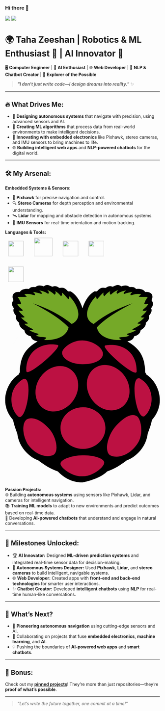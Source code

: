 ### Hi there 👋

![](https://github-readme-stats.vercel.app/api?username=Tahazee&show_icons=true&count_private=true&theme=darcula)
![](https://github-readme-stats.vercel.app/api/top-langs/?username=Tahazee&langs_count=8&layout=compact&hide=css,makefile&theme=darcula&card_width=400)


# 🌍 **Taha Zeeshan** | **Robotics & ML Enthusiast** 🤖 | **AI Innovator** 🚀
🖥️ **Computer Engineer** | 🤖 **AI Enthusiast** | 🌐 **Web Developer** | 💬 **NLP & Chatbot Creator** | 🌌 **Explorer of the Possible**  

> **_"I don't just write code—I design dreams into reality."_** ✨  

---

## 🔥 **What Drives Me:**  
- 🚗 **Designing autonomous systems** that navigate with precision, using advanced sensors and AI.  
- 🧠 **Creating ML algorithms** that process data from real-world environments to make intelligent decisions.  
- 🌟 **Innovating with embedded electronics** like Pixhawk, stereo cameras, and IMU sensors to bring machines to life.  
- 🌐 **Building intelligent web apps** and **NLP-powered chatbots** for the digital world.  

---

## 🛠️ **My  Arsenal:**  
**Embedded Systems & Sensors:**  
- 📡 **Pixhawk** for precise navigation and control.  
- 🔍 **Stereo Cameras** for depth perception and environmental understanding.  
- 🛰️ **Lidar** for mapping and obstacle detection in autonomous systems.  
- 🧭 **IMU Sensors** for real-time orientation and motion tracking.  

**Languages & Tools:**  
<img src="https://upload.wikimedia.org/wikipedia/commons/c/c3/Python-logo-notext.svg" width="50" height="50" style="padding: 10px; margin-right: 10px;">
<img src="https://upload.wikimedia.org/wikipedia/commons/b/bb/Ros_logo.svg" width="60" height="60" style="padding: 10px; margin-right: 10px;">
<img src="https://upload.wikimedia.org/wikipedia/commons/6/6a/JavaScript-logo.png" width="50" height="50" style="padding: 10px; margin-right: 10px;">
<img src="https://upload.wikimedia.org/wikipedia/commons/6/61/HTML5_logo_and_wordmark.svg" width="50" height="50" style="padding: 10px; margin-right: 10px;">

<img src="https://upload.wikimedia.org/wikipedia/commons/d/d5/CSS3_logo_and_wordmark.svg" width="50" height="50" style="padding: 10px; margin-right: 10px;">
<svg width="1957" height="2500" viewBox="0 0 256 327" xmlns="http://www.w3.org/2000/svg" preserveAspectRatio="xMinYMin meet"><path d="M69.298.005c-1.653.051-3.433.662-5.453 2.255C58.9.353 54.102-.31 49.813 3.573c-6.623-.859-8.775.914-10.406 2.984-1.454-.03-10.879-1.495-15.202 4.953C13.343 10.225 9.91 17.899 13.8 25.056c-2.219 3.434-4.518 6.827.67 13.375-1.835 3.646-.697 7.602 3.626 12.389-1.14 5.127 1.102 8.743 5.125 11.562-.753 7.015 6.433 11.094 8.578 12.547.824 4.087 2.541 7.945 10.748 10.077 1.354 6.092 6.286 7.144 11.063 8.422-15.787 9.177-29.325 21.25-29.233 50.875l-2.313 4.125c-18.102 11.008-34.388 46.39-8.92 75.148 1.663 9.002 4.453 15.468 6.937 22.624 3.715 28.836 27.962 42.339 34.358 43.936 9.371 7.138 19.352 13.911 32.86 18.656 12.731 13.131 26.525 18.136 40.394 18.128.204 0 28.277-4.996 41.01-18.128 13.506-4.745 23.487-11.518 32.86-18.656 6.394-1.597 30.641-15.1 34.356-43.936 2.484-7.156 5.274-13.622 6.938-22.624 25.466-28.761 9.181-64.144-8.92-75.152l-2.317-4.125c.092-29.622-13.446-41.696-29.233-50.875 4.776-1.278 9.71-2.33 11.062-8.422 8.207-2.133 9.925-5.99 10.748-10.077 2.146-1.453 9.331-5.532 8.58-12.547 4.021-2.819 6.264-6.436 5.123-11.562 4.324-4.787 5.461-8.743 3.626-12.39 5.19-6.544 2.887-9.937.671-13.371 3.888-7.157.457-14.832-10.409-13.546-4.32-6.448-13.744-4.984-15.202-4.954-1.63-2.069-3.782-3.842-10.405-2.983-4.289-3.883-9.085-3.221-14.032-1.313-5.874-4.635-9.76-.92-14.2.485-7.112-2.324-8.739.859-12.233 2.156-7.756-1.639-10.113 1.929-13.83 5.695l-4.326-.086c-11.698 6.894-17.51 20.932-19.57 28.149-2.06-7.218-7.859-21.256-19.555-28.149l-4.325.086c-3.723-3.766-6.079-7.334-13.835-5.695C86.78 3.603 85.16.42 78.042 2.744c-2.914-.922-5.594-2.838-8.749-2.74L-11 141"/><path d="M46.008 30.334c31.036 16.001 49.079 28.945 58.964 39.969-5.062 20.289-31.47 21.215-41.126 20.646 1.977-.92 3.627-2.023 4.212-3.716-2.423-1.722-11.014-.182-17.012-3.551 2.304-.478 3.382-.943 4.459-2.643-5.666-1.807-11.77-3.365-15.36-6.359 1.937.024 3.746.434 6.276-1.321-5.075-2.735-10.491-4.903-14.699-9.084 2.624-.064 5.453-.026 6.276-.991-4.645-2.878-8.565-6.078-11.809-9.579 3.672.443 5.223.062 6.111-.578-3.512-3.597-7.956-6.634-10.075-11.066 2.726.94 5.221 1.3 7.019-.082-1.193-2.692-6.305-4.28-9.249-10.571 2.871.279 5.915.626 6.524 0-1.332-5.428-3.618-8.48-5.86-11.642 6.143-.091 15.451.024 15.03-.495L31.89 15.39c6.001-1.616 12.141.259 16.599 1.651 2.001-1.579-.036-3.576-2.478-5.615 5.1.681 9.708 1.853 13.874 3.468 2.225-2.009-1.445-4.019-3.221-6.028 7.879 1.494 11.217 3.595 14.534 5.698 2.407-2.307.138-4.268-1.486-6.276 5.941 2.2 9.001 5.041 12.222 7.845 1.092-1.474 2.775-2.555.743-6.111 4.218 2.431 7.395 5.296 9.745 8.506 2.61-1.662 1.555-3.934 1.569-6.029 4.384 3.566 7.166 7.361 10.571 11.066.686-.5 1.286-2.193 1.817-4.872 10.457 10.145 25.234 35.7 3.798 45.832-18.243-15.046-40.031-25.983-64.176-34.187l.007-.004M210.686 30.334c-31.032 16.003-49.075 28.943-58.959 39.969 5.062 20.289 31.469 21.215 41.125 20.646-1.977-.92-3.627-2.023-4.211-3.716 2.423-1.722 11.014-.182 17.011-3.551-2.304-.478-3.381-.943-4.459-2.643 5.667-1.807 11.771-3.365 15.36-6.359-1.937.024-3.746.434-6.276-1.321 5.076-2.735 10.492-4.903 14.7-9.084-2.625-.064-5.454-.026-6.276-.991 4.645-2.878 8.565-6.078 11.809-9.579-3.673.443-5.223.062-6.111-.578 3.511-3.597 7.956-6.634 10.075-11.066-2.727.94-5.222 1.3-7.02-.082 1.193-2.692 6.306-4.28 9.249-10.571-2.87.279-5.915.626-6.524 0 1.335-5.43 3.621-8.482 5.863-11.644-6.143-.091-15.451.024-15.03-.495l3.799-3.882c-6.001-1.615-12.141.26-16.599 1.652-2.001-1.579.035-3.576 2.477-5.615-5.099.68-9.708 1.853-13.873 3.468-2.226-2.009 1.445-4.019 3.221-6.028-7.879 1.494-11.217 3.595-14.535 5.698-2.407-2.307-.137-4.268 1.487-6.276-5.941 2.2-9.001 5.041-12.222 7.845-1.093-1.474-2.775-2.555-.744-6.111-4.217 2.431-7.394 5.296-9.744 8.506-2.61-1.662-1.555-3.935-1.569-6.029-4.384 3.566-7.166 7.36-10.571 11.066-.686-.5-1.286-2.193-1.817-4.873-10.457 10.146-25.234 35.701-3.798 45.833 18.233-15.05 40.02-25.985 64.166-34.189h-.004" fill="#75A928"/><path d="M165.933 236.933c.108 18.933-16.449 34.362-36.98 34.461-20.532.1-37.264-15.167-37.372-34.1a21.72 21.72 0 0 1 0-.361c-.108-18.932 16.448-34.361 36.98-34.461 20.532-.1 37.263 15.167 37.372 34.1v.361M107.246 139.004c15.404 10.093 18.181 32.969 6.202 51.095-11.979 18.127-34.177 24.641-49.581 14.549-15.404-10.093-18.18-32.969-6.202-51.095 11.979-18.127 34.177-24.641 49.581-14.549M148.822 137.177c-15.403 10.092-18.18 32.969-6.202 51.095 11.979 18.127 34.177 24.641 49.581 14.548 15.404-10.092 18.181-32.968 6.202-51.095-11.978-18.126-34.176-24.64-49.581-14.548M30.258 155.504c16.631-4.458 5.615 68.803-7.917 62.792-14.885-11.972-19.679-47.033 7.917-62.792M222.453 154.591c-16.633-4.457-5.615 68.807 7.917 62.796 14.885-11.973 19.679-47.038-7.917-62.796M165.946 100.034c28.701-4.846 52.583 12.206 51.619 43.328-.944 11.932-62.193-41.551-51.619-43.328M86.646 99.121c-28.703-4.847-52.583 12.209-51.619 43.329.944 11.931 62.194-41.552 51.619-43.329M127.874 91.863c-17.13-.446-33.57 12.713-33.61 20.346-.047 9.274 13.544 18.77 33.727 19.011 20.61.147 33.762-7.601 33.828-17.172.076-10.844-18.745-22.353-33.945-22.186v.001M128.92 282.043c14.935-.652 34.975 4.81 35.015 12.057.248 7.036-18.175 22.934-36.005 22.627-18.466.797-36.573-15.126-36.336-20.645-.277-8.092 22.484-14.41 37.326-14.039M73.756 239.098c10.633 12.81 15.481 35.316 6.607 41.951-8.395 5.065-28.782 2.979-43.272-17.838-9.773-17.468-8.514-35.243-1.652-40.465 10.261-6.25 26.115 2.193 38.318 16.352h-.001M181.956 235.037c-11.505 13.475-17.911 38.053-9.519 45.969 8.025 6.15 29.567 5.29 45.479-16.789 11.554-14.829 7.683-39.594 1.083-46.17-9.804-7.583-23.879 2.122-37.043 16.986v.004" fill="#BC1142"/></svg>



**Passion Projects:**  
🌐 Building **autonomous systems** using sensors like Pixhawk, Lidar, and cameras for intelligent navigation.  
📚 **Training ML models** to adapt to new environments and predict outcomes based on real-time data.  
💬 Developing **AI-powered chatbots** that understand and engage in natural conversations.  

---

## 🚀 **Milestones Unlocked:**  
- 🏆 **AI Innovator:** Designed **ML-driven prediction systems** and integrated real-time sensor data for decision-making.  
- 🤖 **Autonomous Systems Designer:** Used **Pixhawk**, **Lidar**, and **stereo cameras** to build intelligent, navigable systems.  
- 🌐 **Web Developer:** Created apps with **front-end and back-end technologies** for smarter user interactions.  
- ✨ **Chatbot Creator:** Developed **intelligent chatbots** using **NLP** for real-time human-like conversations.  

---

## 🎯 **What’s Next?**  
- 🌌 **Pioneering autonomous navigation** using cutting-edge sensors and AI.  
- 🤝 Collaborating on projects that fuse **embedded electronics**, **machine learning**, and **AI**.  
- 💡 Pushing the boundaries of **AI-powered web apps** and **smart chatbots**.  

---

## 🌟 **Bonus:**  
Check out my **[pinned projects](#)**! They’re more than just repositories—they’re **proof of what’s possible**.  

---

> _“Let’s write the future together, one commit at a time!”_  




